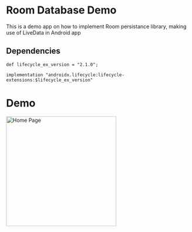 # Room Database Demo
 This is a demo app on how to implement Room persistance library, making use of LiveData in Android app
 
 ## Dependencies

```
def lifecycle_ex_version = "2.1.0";

implementation "androidx.lifecycle:lifecycle-extensions:$lifecycle_ex_version"

```
# Demo
 
  <td>
    <p align="left">
  <img src="https://user-images.githubusercontent.com/10658016/66370334-70ad3100-e9bd-11e9-8573-40a3cca32dac.gif?raw=true" alt="Home Page" width="300"/>
</p>
